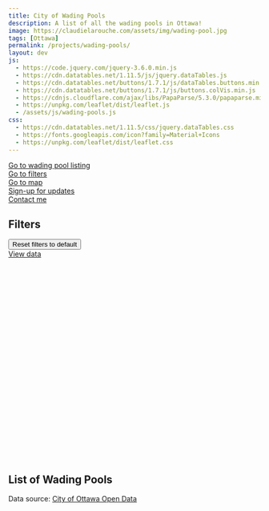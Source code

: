 ```yaml
---
title: City of Wading Pools
description: A list of all the wading pools in Ottawa!
image: https://claudielarouche.com/assets/img/wading-pool.jpg
tags: [Ottawa]
permalink: /projects/wading-pools/
layout: dev
js:
  - https://code.jquery.com/jquery-3.6.0.min.js
  - https://cdn.datatables.net/1.11.5/js/jquery.dataTables.js
  - https://cdn.datatables.net/buttons/1.7.1/js/dataTables.buttons.min.js
  - https://cdn.datatables.net/buttons/1.7.1/js/buttons.colVis.min.js
  - https://cdnjs.cloudflare.com/ajax/libs/PapaParse/5.3.0/papaparse.min.js
  - https://unpkg.com/leaflet/dist/leaflet.js
  - /assets/js/wading-pools.js
css: 
  - https://cdn.datatables.net/1.11.5/css/jquery.dataTables.css
  - https://fonts.googleapis.com/icon?family=Material+Icons
  - https://unpkg.com/leaflet/dist/leaflet.css
---
```


<div class="mt-3">
<a href="#csvData" class="btn btn-primary">
    Go to wading pool listing
</a>
</div>

<div class="mt-3">
<a href="#filters" class="btn btn-primary" >
    Go to filters
</a>
</div>

<div class="mt-3">
<a href="#map" class="btn btn-primary" >
    Go to map
</a>
</div>

<div class="mt-3">
<a href="#newsletter" class="btn btn-warning" >
    Sign-up for updates
</a>
</div>

<div class="mt-3">
<a href="https://forms.gle/7YHFbimGH4p5imQD8" class="btn btn-primary" target="_blank">
    Contact me
</a>
</div>



	
      
## Filters


<!--<form class="form">

			

<div class="form-group row">
    <label for="selectedBoard" class="col-sm-2 col-form-label">Select School Board(s):</label>
    <div class="col-sm-10">
        <div class="checkbox">
            <label><input type="checkbox" id="ocdsbCheckbox" class="boardCheckbox" value="Ottawa-Carleton District School Board" checked=""> Ottawa-Carleton District School Board (OCDSB)</label>
        </div>
        <div class="checkbox">
            <label><input type="checkbox" id="ocsbCheckbox" class="boardCheckbox" value="Ottawa Catholic School Board" checked=""> Ottawa Catholic School Board (OCSB)</label>
        </div>
        <div class="checkbox">
            <label><input type="checkbox" id="cepeoCheckbox" class="boardCheckbox" value="Conseil des écoles publiques de l'Est de l'Ontario" checked=""> Conseil des écoles publiques de l'Est de l'Ontario (CEPEO)</label>
        </div>
        <div class="checkbox">
            <label><input type="checkbox" id="cecceCheckbox" class="boardCheckbox" value="Conseil des écoles catholiques du Centre-Est" checked=""> Conseil des écoles catholiques du Centre-Est (CECCE)</label>
        </div>
        <div class="checkbox">
            <label><input type="checkbox" id="privateCheckbox" class="boardCheckbox" value="N/A" checked=""> Private Schools (N/A)</label>
        </div>
    </div>
</div>

</form>
-->
<div class="mt-3">
<button class="btn btn-secondary" onclick="clearAllFilters()">
    Reset filters to default
</button>
</div>
<div class="mt-3">
<a href="#csvData" class="btn btn-primary">
        View data
</a>
</div>

<div id="map" style="height: 400px; width: 100%;"></div>

## List of Wading Pools

<div id="csvData"></div>

Data source: [City of Ottawa Open Data](https://open.ottawa.ca/datasets/7a66e4301c60460c97f0d7c2830fb855_11/explore?location=45.271605%2C-75.773591%2C1.63)  